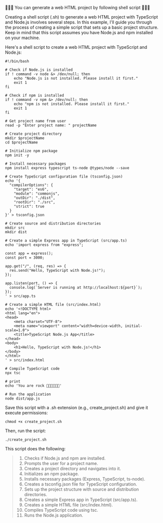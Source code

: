 👨🏻‍💻 You can generate a web HTML project by following shell script 👨🏻‍💻

Creating a shell script (.sh) to generate a web HTML project with TypeScript and Node.js involves several steps. In this example, I'll guide you through the process of creating a simple script that sets up a basic project structure. Keep in mind that this script assumes you have Node.js and npm installed on your machine.

Here's a shell script to create a web HTML project with TypeScript and Node.js:

	#!/bin/bash
	
	# Check if Node.js is installed
	if ! command -v node &> /dev/null; then
	    echo "Node.js is not installed. Please install it first."
	    exit 1
	fi
	
	# Check if npm is installed
	if ! command -v npm &> /dev/null; then
	    echo "npm is not installed. Please install it first."
	    exit 1
	fi
	
	# Get project name from user
	read -p "Enter project name: " projectName
	
	# Create project directory
	mkdir $projectName
	cd $projectName
	
	# Initialize npm package
	npm init -y
	
	# Install necessary packages
	npm install express typescript ts-node @types/node --save
	
	# Create TypeScript configuration file (tsconfig.json)
	echo '{
	  "compilerOptions": {
	    "target": "es6",
	    "module": "commonjs",
	    "outDir": "./dist",
	    "rootDir": "./src",
	    "strict": true
	  }
	}' > tsconfig.json
	
	# Create source and distribution directories
	mkdir src
	mkdir dist
	
	# Create a simple Express app in TypeScript (src/app.ts)
	echo 'import express from "express";
	
	const app = express();
	const port = 3000;
	
	app.get("/", (req, res) => {
	  res.send("Hello, TypeScript with Node.js!");
	});
	
	app.listen(port, () => {
	  console.log(`Server is running at http://localhost:${port}`);
	});
	' > src/app.ts
	
	# Create a simple HTML file (src/index.html)
	echo '<!DOCTYPE html>
	<html lang="en">
	<head>
	    <meta charset="UTF-8">
	    <meta name="viewport" content="width=device-width, initial-scale=1.0">
	    <title>TypeScript Node.js App</title>
	</head>
	<body>
	    <h1>Hello, TypeScript with Node.js!</h1>
	</body>
	</html>
	' > src/index.html
	
	# Compile TypeScript code
	npx tsc
	
	# print
	echo 'You are rock 🤘🏻🤘🏻🤘🏻'
	
	# Run the application
	node dist/app.js
	
Save this script with a .sh extension (e.g., create_project.sh) and give it execute permissions:
		
	chmod +x create_project.sh
	
	
Then, run the script:

	./create_project.sh
	


This script does the following:
> 	1. Checks if Node.js and npm are installed.
> 	2. Prompts the user for a project name.
> 	3. Creates a project directory and navigates into it.
> 	4. Initializes an npm package.
> 	5. Installs necessary packages (Express, TypeScript, ts-node).
> 	6. Creates a tsconfig.json file for TypeScript configuration.
> 	7. Sets up the project structure with source and distribution directories.
> 	8. Creates a simple Express app in TypeScript (src/app.ts).
> 	9. Creates a simple HTML file (src/index.html).
> 	10. Compiles TypeScript code using tsc.
> 	11. Runs the Node.js application.
